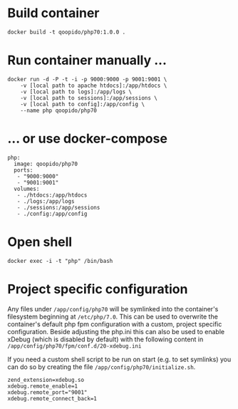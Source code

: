 # Build container #
```
docker build -t qoopido/php70:1.0.0 .
```

# Run container manually ... #
```
docker run -d -P -t -i -p 9000:9000 -p 9001:9001 \
	-v [local path to apache htdocs]:/app/htdocs \
	-v [local path to logs]:/app/logs \
	-v [local path to sessions]:/app/sessions \
	-v [local path to config]:/app/config \
	--name php qoopido/php70
```

# ... or use docker-compose #
```
php:
  image: qoopido/php70
  ports:
   - "9000:9000"
   - "9001:9001"
  volumes:
   - ./htdocs:/app/htdocs
   - ./logs:/app/logs
   - ./sessions:/app/sessions
   - ./config:/app/config
```

# Open shell #
```
docker exec -i -t "php" /bin/bash
```

# Project specific configuration #
Any files under ```/app/config/php70``` will be symlinked into the container's filesystem beginning at ```/etc/php/7.0```. This can be used to overwrite the container's default php fpm configuration with a custom, project specific configuration. Beside adjusting the php.ini this can also be used to enable xDebug (which is disabled by default) with the following content in ```/app/config/php70/fpm/conf.d/20-xdebug.ini```

If you need a custom shell script to be run on start (e.g. to set symlinks) you can do so by creating the file ```/app/config/php70/initialize.sh```.

```
zend_extension=xdebug.so
xdebug.remote_enable=1
xdebug.remote_port="9001"
xdebug.remote_connect_back=1
```